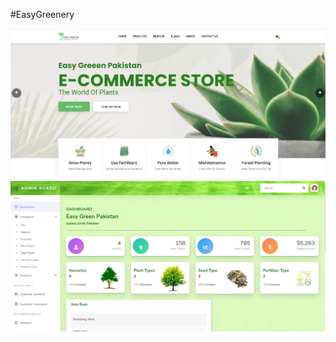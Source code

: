 #EasyGreenery
<table>
  <tr><a href="https://stars.github.com/profiles/muhammadbilal12/"><img src="https://github.com/MuhammadBilal24/easygreenery/blob/main/1.png" /></a></tr>
	<tr></tr>
  <tr><a href="https://stars.github.com/profiles/muhammadbilal12/"><img src="https://github.com/MuhammadBilal24/easygreenery/blob/main/4.jpeg" /></a></tr>
</table>
